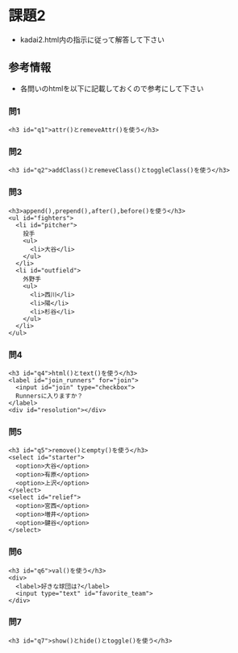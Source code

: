 # 課題2

* kadai2.html内の指示に従って解答して下さい

## 参考情報
* 各問いのhtmlを以下に記載しておくので参考にして下さい

### 問1
    <h3 id="q1">attr()とremeveAttr()を使う</h3>
### 問2
    <h3 id="q2">addClass()とremeveClass()とtoggleClass()を使う</h3>
### 問3
    <h3>append(),prepend(),after(),before()を使う</h3>
    <ul id="fighters">
      <li id="pitcher">
        投手
        <ul>
          <li>大谷</li>
        </ul>
      </li>
      <li id="outfield">
        外野手
        <ul>
          <li>西川</li>
          <li>陽</li>
          <li>杉谷</li>
        </ul>
      </li>
    </ul>
### 問4
    <h3 id="q4">html()とtext()を使う</h3>
    <label id="join_runners" for="join">
      <input id="join" type="checkbox">
      Runnersに入りますか？
    </label>
    <div id="resolution"></div>
### 問5
    <h3 id="q5">remove()とempty()を使う</h3>
    <select id="starter">
      <option>大谷</option>
      <option>有原</option>
      <option>上沢</option>
    </select>
    <select id="relief">
      <option>宮西</option>
      <option>増井</option>
      <option>鍵谷</option>
    </select>
### 問6
    <h3 id="q6">val()を使う</h3>
    <div>
      <label>好きな球団は?</label>
      <input type="text" id="favorite_team">
    </div>
### 問7
    <h3 id="q7">show()とhide()とtoggle()を使う</h3>
